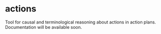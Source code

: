 # actions

Tool for causal and terminological reasoning about actions in action plans. Documentation will be available soon.